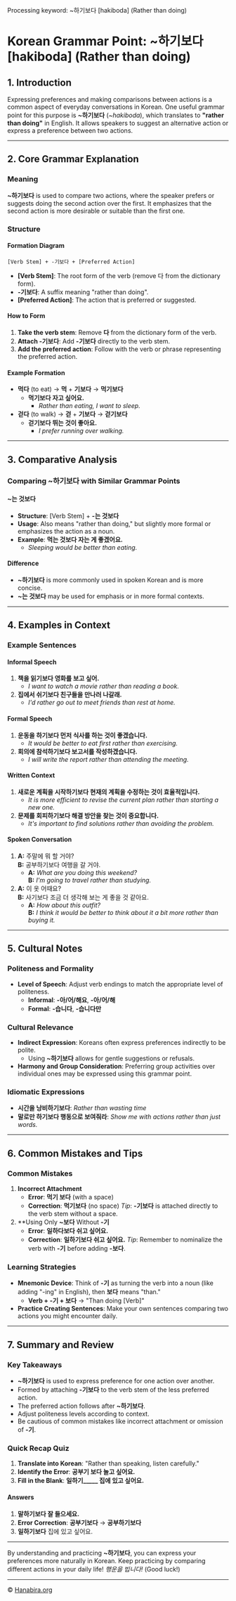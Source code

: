 Processing keyword: ~하기보다 [hakiboda] (Rather than doing)
# Korean Grammar Point: ~하기보다 [hakiboda] (Rather than doing)

## 1. Introduction
Expressing preferences and making comparisons between actions is a common aspect of everyday conversations in Korean. One useful grammar point for this purpose is **~하기보다** (*~hakiboda*), which translates to **"rather than doing"** in English. It allows speakers to suggest an alternative action or express a preference between two actions.

---
## 2. Core Grammar Explanation
### Meaning
**~하기보다** is used to compare two actions, where the speaker prefers or suggests doing the second action over the first. It emphasizes that the second action is more desirable or suitable than the first one.
### Structure
#### Formation Diagram
```
[Verb Stem] + -기보다 + [Preferred Action]
```
- **[Verb Stem]**: The root form of the verb (remove 다 from the dictionary form).
- **-기보다**: A suffix meaning "rather than doing".
- **[Preferred Action]**: The action that is preferred or suggested.
#### How to Form
1. **Take the verb stem**: Remove **다** from the dictionary form of the verb.
2. **Attach -기보다**: Add **-기보다** directly to the verb stem.
3. **Add the preferred action**: Follow with the verb or phrase representing the preferred action.
#### Example Formation
- **먹다** (to eat) → **먹** + **기보다** → **먹기보다**
  - **먹기보다 자고 싶어요.**
    - *Rather than eating, I want to sleep.*
- **걷다** (to walk) → **걷** + **기보다** → **걷기보다**
  - **걷기보다 뛰는 것이 좋아요.**
    - *I prefer running over walking.*
---
## 3. Comparative Analysis
### Comparing **~하기보다** with Similar Grammar Points
#### **~는 것보다**
- **Structure**: [Verb Stem] + **-는 것보다**
- **Usage**: Also means "rather than doing," but slightly more formal or emphasizes the action as a noun.
- **Example**: **먹는 것보다 자는 게 좋겠어요.**
  - *Sleeping would be better than eating.*
#### Difference
- **~하기보다** is more commonly used in spoken Korean and is more concise.
- **~는 것보다** may be used for emphasis or in more formal contexts.
---
## 4. Examples in Context
### Example Sentences
#### Informal Speech
1. **책을 읽기보다 영화를 보고 싶어.**
   - *I want to watch a movie rather than reading a book.*
2. **집에서 쉬기보다 친구들을 만나러 나갈래.**
   - *I'd rather go out to meet friends than rest at home.*
#### Formal Speech
1. **운동을 하기보다 먼저 식사를 하는 것이 좋겠습니다.**
   - *It would be better to eat first rather than exercising.*
2. **회의에 참석하기보다 보고서를 작성하겠습니다.**
   - *I will write the report rather than attending the meeting.*
#### Written Context
1. **새로운 계획을 시작하기보다 현재의 계획을 수정하는 것이 효율적입니다.**
   - *It is more efficient to revise the current plan rather than starting a new one.*
2. **문제를 회피하기보다 해결 방안을 찾는 것이 중요합니다.**
   - *It's important to find solutions rather than avoiding the problem.*
#### Spoken Conversation
1. **A:** 주말에 뭐 할 거야?  
   **B:** 공부하기보다 여행을 갈 거야.  
   - **A:** *What are you doing this weekend?*  
     **B:** *I'm going to travel rather than studying.*
2. **A:** 이 옷 어때요?  
   **B:** 사기보다 조금 더 생각해 보는 게 좋을 것 같아요.  
   - **A:** *How about this outfit?*  
     **B:** *I think it would be better to think about it a bit more rather than buying it.*
---
## 5. Cultural Notes
### Politeness and Formality
- **Level of Speech**: Adjust verb endings to match the appropriate level of politeness.
  - **Informal**: **-아/어/해요**, **-아/어/해**
  - **Formal**: **-습니다**, **-습니다만**
### Cultural Relevance
- **Indirect Expression**: Koreans often express preferences indirectly to be polite.
  - Using **~하기보다** allows for gentle suggestions or refusals.
- **Harmony and Group Consideration**: Preferring group activities over individual ones may be expressed using this grammar point.
### Idiomatic Expressions
- **시간을 낭비하기보다**: *Rather than wasting time*
- **말로만 하기보다 행동으로 보여줘라**: *Show me with actions rather than just words.*
---
## 6. Common Mistakes and Tips
### Common Mistakes
1. **Incorrect Attachment**
   - **Error**: **먹기 보다** (with a space)
   - **Correction**: **먹기보다** (no space)
   *Tip*: **-기보다** is attached directly to the verb stem without a space.
2. **Using Only **~보다** Without **-기**
   - **Error**: **일하다보다 쉬고 싶어요.**
   - **Correction**: **일하기보다 쉬고 싶어요.**
   *Tip*: Remember to nominalize the verb with **-기** before adding **-보다**.
### Learning Strategies
- **Mnemonic Device**: Think of **-기** as turning the verb into a noun (like adding "-ing" in English), then **보다** means "than."
  - **Verb + -기 + 보다** → "Than doing [Verb]"
- **Practice Creating Sentences**: Make your own sentences comparing two actions you might encounter daily.
---
## 7. Summary and Review
### Key Takeaways
- **~하기보다** is used to express preference for one action over another.
- Formed by attaching **-기보다** to the verb stem of the less preferred action.
- The preferred action follows after **~하기보다**.
- Adjust politeness levels according to context.
- Be cautious of common mistakes like incorrect attachment or omission of **-기**.
### Quick Recap Quiz
1. **Translate into Korean**: "Rather than speaking, listen carefully."
2. **Identify the Error**: **공부기 보다 놀고 싶어요.**
3. **Fill in the Blank**: **일하기_____ 집에 있고 싶어요.**
#### Answers
1. **말하기보다 잘 들으세요.**
2. **Error Correction**: **공부기보다** → **공부하기보다**
3. **일하기보다** 집에 있고 싶어요.
---
By understanding and practicing **~하기보다**, you can express your preferences more naturally in Korean. Keep practicing by comparing different actions in your daily life!
*행운을 빕니다!* (Good luck!)

---
© [Hanabira.org](https://hanabira.org)
